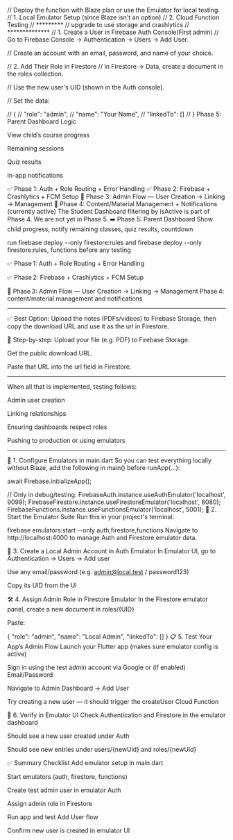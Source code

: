 // Deploy the function with Blaze plan or use the Emulator for local testing.
// 1. Local Emulator Setup (since Blaze isn't an option)
// 2. Cloud Function Testing
// *********
// upgrade to use storage and crashlytics
// **************
// 1. Create a User in Firebase Auth Console(First admin)
// Go to Firebase Console → Authentication → Users → Add User.

// Create an account with an email, password, and name of your choice.

// 2. Add Their Role in Firestore
// In Firestore → Data, create a document in the roles collection.

// Use the new user's UID (shown in the Auth console).

// Set the data:

// {
//   "role": "admin",
//   "name": "Your Name",
//   "linkedTo": []
// }
Phase 5: Parent Dashboard Logic

View child’s course progress

Remaining sessions

Quiz results

In-app notifications

✅ Phase 1: Auth + Role Routing + Error Handling
✅ Phase 2: Firebase + Crashlytics + FCM Setup
🔄 Phase 3: Admin Flow — User Creation → Linking → Management
🔄 Phase 4: Content/Material Management + Notifications (currently active)
The Student Dashboard filtering by isActive is part of Phase 4.
We are not yet in Phase 5.
➡️ Phase 5: Parent Dashboard
Show child progress, notify remaining classes, quiz results, countdown

run
firebase deploy --only firestore:rules
and firebase deploy --only firestore:rules, functions
before any testing

✅ Phase 1: Auth + Role Routing + Error Handling

✅ Phase 2: Firebase + Crashlytics + FCM Setup

🔄 Phase 3: Admin Flow — User Creation → Linking → Management
Phase 4: content/material management and notifications 
********
✅ Best Option: Upload the notes (PDFs/videos) to Firebase Storage, then copy the download URL and use it as the url in Firestore.

🔁 Step-by-step:
Upload your file (e.g. PDF) to Firebase Storage.

Get the public download URL.

Paste that URL into the url field in Firestore.
**************************
When all that is implemented, testing follows:

Admin user creation

Linking relationships

Ensuring dashboards respect roles

Pushing to production or using emulators

*********
🚀 1. Configure Emulators in main.dart
So you can test everything locally without Blaze, add the following in main() before runApp(...):

await Firebase.initializeApp();

// Only in debug/testing:
FirebaseAuth.instance.useAuthEmulator('localhost', 9099);
FirebaseFirestore.instance.useFirestoreEmulator('localhost', 8080);
FirebaseFunctions.instance.useFunctionsEmulator('localhost', 5001);
🧪 2. Start the Emulator Suite
Run this in your project's terminal:

firebase emulators:start --only auth,firestore,functions
Navigate to http://localhost:4000 to manage Auth and Firestore emulator data.

👤 3. Create a Local Admin Account in Auth Emulator
In Emulator UI, go to Authentication → Users → Add user

Use any email/password (e.g. admin@local.test / password123)

Copy its UID from the UI

🛠️ 4. Assign Admin Role in Firestore Emulator
In the Firestore emulator panel, create a new document in roles/{UID}

Paste:

{
  "role": "admin",
  "name": "Local Admin",
  "linkedTo": []
}
📋 5. Test Your App’s Admin Flow
Launch your Flutter app (makes sure emulator config is active)

Sign in using the test admin account via Google or (if enabled) Email/Password

Navigate to Admin Dashboard → Add User

Try creating a new user — it should trigger the createUser Cloud Function

🧭 6. Verify in Emulator UI
Check Authentication and Firestore in the emulator dashboard

Should see a new user created under Auth

Should see new entries under users/{newUid} and roles/{newUid}

✅ Summary Checklist
 Add emulator setup in main.dart

 Start emulators (auth, firestore, functions)

 Create test admin user in emulator Auth

 Assign admin role in Firestore

 Run app and test Add User flow

 Confirm new user is created in emulator UI